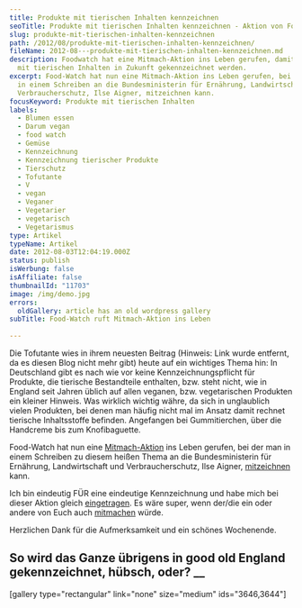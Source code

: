 ```yaml
---
title: Produkte mit tierischen Inhalten kennzeichnen
seoTitle: Produkte mit tierischen Inhalten kennzeichnen - Aktion von Foodwatch
slug: produkte-mit-tierischen-inhalten-kennzeichnen
path: /2012/08/produkte-mit-tierischen-inhalten-kennzeichnen/
fileName: 2012-08---produkte-mit-tierischen-inhalten-kennzeichnen.md
description: Foodwatch hat eine Mitmach-Aktion ins Leben gerufen, damit Produkte
  mit tierischen Inhalten in Zukunft gekennzeichnet werden.
excerpt: Food-Watch hat nun eine Mitmach-Aktion ins Leben gerufen, bei der man
  in einem Schreiben an die Bundesministerin für Ernährung, Landwirtschaft und
  Verbraucherschutz, Ilse Aigner, mitzeichnen kann.
focusKeyword: Produkte mit tierischen Inhalten
labels:
  - Blumen essen
  - Darum vegan
  - food watch
  - Gemüse
  - Kennzeichnung
  - Kennzeichnung tierischer Produkte
  - Tierschutz
  - Tofutante
  - V
  - vegan
  - Veganer
  - Vegetarier
  - vegetarisch
  - Vegetarismus
type: Artikel
typeName: Artikel
date: 2012-08-03T12:04:19.000Z
status: publish
isWerbung: false
isAffiliate: false
thumbnailId: "11703"
image: /img/demo.jpg
errors:
  oldGallery: article has an old wordpress gallery
subTitle: Food-Watch ruft Mitmach-Aktion ins Leben
  
---
```


Die Tofutante wies in ihrem neuesten Beitrag (Hinweis: Link wurde entfernt, da
es diesen Blog nicht mehr gibt) heute auf ein wichtiges Thema hin: In
Deutschland gibt es nach wie vor keine Kennzeichnungspflicht für Produkte, die
tierische Bestandteile enthalten, bzw. steht nicht, wie in England seit Jahren
üblich auf allen veganen, bzw. vegetarischen Produkten ein kleiner Hinweis. Was
wirklich wichtig währe, da sich in unglaublich vielen Produkten, bei denen man
häufig nicht mal im Ansatz damit rechnet tierische Inhaltsstoffe befinden.
Angefangen bei Gummitierchen, über die Handcreme bis zum Knofibaguette.

Food-Watch hat nun eine
[Mitmach-Aktion](http://foodwatch.de/kampagnen__themen/vegetarismus_veganismus/e_mail_aktion/index_ger.html)
ins Leben gerufen, bei der man in einem Schreiben zu diesem heißen Thema an die
Bundesministerin für Ernährung, Landwirtschaft und Verbraucherschutz, Ilse
Aigner,
[mitzeichnen](http://foodwatch.de/kampagnen__themen/vegetarismus_veganismus/e_mail_aktion/index_ger.html)
kann.

Ich bin eindeutig FÜR eine eindeutige Kennzeichnung und habe mich bei dieser
Aktion gleich
[eingetragen](http://foodwatch.de/kampagnen__themen/vegetarismus_veganismus/e_mail_aktion/index_ger.html).
Es wäre super, wenn der/die ein oder andere von Euch auch
[mitmachen](http://foodwatch.de/kampagnen__themen/vegetarismus_veganismus/e_mail_aktion/index_ger.html)
würde.

Herzlichen Dank für die Aufmerksamkeit und ein schönes Wochenende.

## So wird das Ganze übrigens in good old England gekennzeichnet, hübsch, oder? \_\_

[gallery type="rectangular" link="none" size="medium" ids="3646,3644"]

  